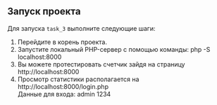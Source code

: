 ## Запуск проекта

Для запуска `task_3` выполните следующие шаги:

1. Перейдите в корень проекта.
2. Запустите локальный PHP-сервер с помощью команды: php -S localhost:8000
3. Вы можете протестировать счетчик зайдя на страницу http://localhost:8000
4. Просмотр статистики располагается на http://localhost:8000/login.php <br>
Данные для входа: admin 1234
